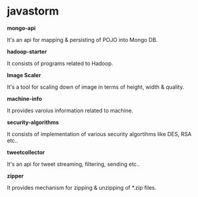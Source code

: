javastorm
=========

**mongo-api**

It's an api for mapping & persisting of POJO into Mongo DB.

**hadoop-starter**

It consists of programs related to Hadoop.

**Image Scaler**

It's a tool for scaling down of image in terms of height, width & quality.

**machine-info**

It provides varoius information related to machine.

**security-algorithms**

It consists of implementation of various security algortihms like DES, RSA etc..

**tweetcollector**

It's an api for tweet streaming, filtering, sending etc..

**zipper**

It provides mechanism for zipping & unzipping of *.zip files.
